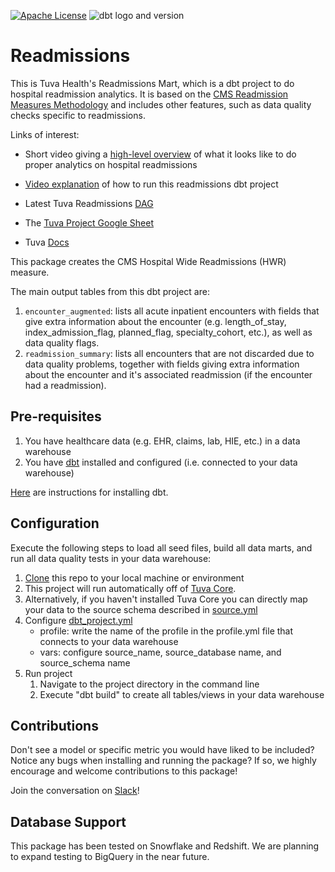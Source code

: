 [![Apache License](https://img.shields.io/badge/License-Apache%202.0-blue.svg)](https://opensource.org/licenses/Apache-2.0) ![dbt logo and version](https://img.shields.io/static/v1?logo=dbt&label=dbt-version&message=0.21.x&color=orange)

# Readmissions 

This is Tuva Health's Readmissions Mart, which is
a dbt project to do hospital readmission analytics.
It is based on the
[CMS Readmission Measures Methodology](https://qualitynet.cms.gov/inpatient/measures/readmission/methodology)
and includes other features,
such as data quality checks specific to readmissions.

Links of interest:

- Short video giving a [high-level overview](https://www.youtube.com/watch?v=TCG_QCb63n4)
  of what it looks like to do proper analytics on hospital readmissions

- [Video explanation](https://www.youtube.com/watch?v=5pA-gm94PyU)
  of how to run this readmissions dbt project

- Latest Tuva Readmissions [DAG](https://tuva-health.github.io/readmissions/#!/overview?g_v=1)

- The [Tuva Project Google Sheet](https://docs.google.com/spreadsheets/d/1q6VBqGJ3PBW0vYD1wrsN5jmcP0cEXQNd3xTyTgtHlcU/edit#gid=0) 

- Tuva [Docs](https://docs.tuvahealth.com/)


This package creates the CMS Hospital Wide Readmissions (HWR) measure.

The main output tables from this dbt project are:
1. `encounter_augmented`: lists all acute inpatient encounters with fields that give extra information about the encounter (e.g. length_of_stay, index_admission_flag, planned_flag, specialty_cohort, etc.), as well as data quality flags.
2. `readmission_summary`: lists all encounters that are not discarded due to data quality problems, together with fields giving extra information about the encounter and it's associated readmission (if the encounter had a readmission).

## Pre-requisites
1. You have healthcare data (e.g. EHR, claims, lab, HIE, etc.) in a data warehouse
2. You have [dbt](https://www.getdbt.com/) installed and configured (i.e. connected to your data warehouse)

[Here](https://docs.getdbt.com/dbt-cli/installation) are instructions for installing dbt.

## Configuration
Execute the following steps to load all seed files, build all data marts, and run all data quality tests in your data warehouse:

1. [Clone](https://docs.github.com/en/repositories/creating-and-managing-repositories/cloning-a-repository) this repo to your local machine or environment
2. This project will run automatically off of [Tuva Core](https://github.com/tuva-health/core).
3. Alternatively, if you haven't installed Tuva Core you can directly map your data to the source schema described in [source.yml](models/source.yml)
4. Configure [dbt_project.yml](/dbt_project.yml)
    - profile: write the name of the profile in the profile.yml file that connects to your data warehouse
    - vars: configure source_name, source_database name, and source_schema name
5. Run project
    1. Navigate to the project directory in the command line
    2. Execute "dbt build" to create all tables/views in your data warehouse

## Contributions
Don't see a model or specific metric you would have liked to be included? Notice any bugs when installing 
and running the package? If so, we highly encourage and welcome contributions to this package! 

Join the conversation on [Slack](https://tuvahealth.slack.com/ssb/redirect#/shared-invite/email)!

## Database Support
This package has been tested on Snowflake and Redshift.  We are planning to expand testing to BigQuery in the near future.
